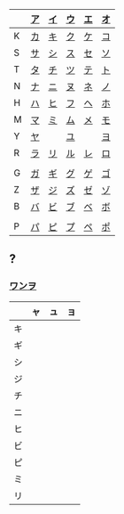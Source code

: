 |     | [ア](kana-characters/ア.md) | [イ](kana-characters/イ.md) | [ウ](kana-characters/ウ.md) | [エ](kana-characters/エ.md) | [オ](kana-characters/オ.md) |
| --- | ----- | ----- | ----- | ----- | ----- |
| K   | [カ](kana-characters/カ.md) | [キ](kana-characters/キ.md) | [ク](../Kanji/kanji-dict/ク.md) | [ケ](kana-characters/ケ.md) | [コ](kana-characters/コ.md) |
| S   | [サ](kana-characters/サ.md) | [シ](kana-characters/シ.md) | [ス](kana-characters/ス.md) | [セ](kana-characters/セ.md) | [ソ](kana-characters/ソ.md) |
| T   | [タ](kana-characters/タ.md) | [チ](kana-characters/チ.md) | [ツ](kana-characters/ツ.md) | [テ](kana-characters/テ.md) | [ト](kana-characters/ト.md) |
| N   | [ナ](kana-characters/ナ.md) | [ニ](../Vocabulary/ニ.md) | [ヌ](kana-characters/ヌ.md) | [ネ](../Kanji/kanji-dict/ネ.md) | [ノ](../Kanji/kanji-dict/ノ.md) |
| H   | [ハ](kana-characters/ハ.md) | [ヒ](kana-characters/ヒ.md) | [フ](kana-characters/フ.md) | [ヘ](kana-characters/ヘ.md) | [ホ](../Kanji/kanji-dict/ホ.md) |
| M   | [マ](../Kanji/kanji-dict/マ.md) | [ミ](kana-characters/ミ.md) | [ム](../Kanji/kanji-dict/ム.md) | [メ](../Kanji/temp-kanji/メ.md) | [モ](kana-characters/モ.md) |
| Y   | [ヤ](kana-characters/ヤ.md) |       | [ユ](kana-characters/ユ.md) |       | [ヨ](kana-characters/ヨ.md) |
| R   | [ラ](kana-characters/ラ.md) | [リ](kana-characters/リ.md) | [ル](kana-characters/ル.md) | [レ](kana-characters/レ.md) | [ロ](kana-characters/ロ.md) |
|     |       |       |       |       |       |
| G   | [ガ](kana-characters/ガ.md) | [ギ](kana-characters/ギ.md) | [グ](kana-characters/グ.md) | [ゲ](kana-characters/ゲ.md) | [ゴ](kana-characters/ゴ.md) |
| Z   | [ザ](kana-characters/ザ.md) | [ジ](kana-characters/ジ.md) | [ズ](kana-characters/ズ.md) | [ゼ](kana-characters/ゼ.md) | [ゾ](kana-characters/ゾ.md) |
| B   | [バ](kana-characters/バ.md) | [ビ](kana-characters/ビ.md) | [ブ](kana-characters/ブ.md) | [ベ](kana-characters/ベ.md) | [ボ](kana-characters/ボ.md) |
|     |       |       |       |       |       |
| P   | [パ](kana-characters/パ.md) | [ピ](kana-characters/ピ.md) | [プ](kana-characters/プ.md) | [ペ](kana-characters/ペ.md) | [ポ](kana-characters/ポ.md) |
## ?
### [ワ](kana-characters/ワ.md)[ン](kana-characters/ン.md)[ヲ](kana-characters/ヲ.md)

|  | ャ | ュ | ョ |
| ---- | ---- | ---- | ---- |
| キ |  |  |  |
| ギ |  |  |  |
| シ |  |  |  |
| ジ |  |  |  |
| チ |  |  |  |
| ニ |  |  |  |
| ヒ |  |  |  |
| ビ |  |  |  |
| ピ |  |  |  |
| ミ |  |  |  |
| リ |  |  |  |